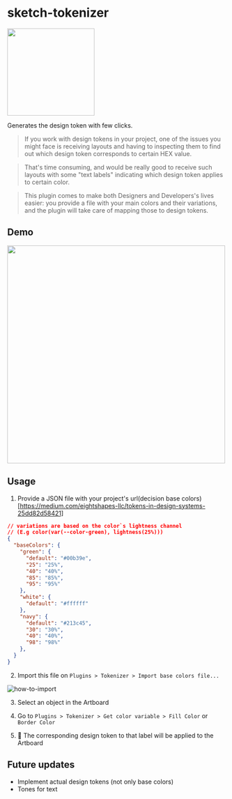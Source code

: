 # sketch-tokenizer

<img src="https://image.ibb.co/cyYXXT/Screen_Shot_2018_07_12_at_17_08_15.png" width="200" />

Generates the design token with few clicks.

> If you work with design tokens in your project, one of the issues you might face is receiving layouts and having to inspecting them to find out which design token corresponds to certain HEX value.

> That's time consuming, and would be really good to receive such layouts with some "text labels" indicating which design token applies to certain color.

> This plugin comes to make both Designers and Developers's lives easier: you provide a file with your main colors and their variations, and the plugin will take care of mapping those to design tokens.


## Demo

<img src="http://g.recordit.co/Pw1Ut79guk.gif" width="500" />

## Usage

1. Provide a JSON file with your project's url(decision base colors)[https://medium.com/eightshapes-llc/tokens-in-design-systems-25dd82d58421]

````json
// variations are based on the color`s lightness channel
// (E.g color(var(--color-green), lightness(25%)))
{
  "baseColors": {
    "green": {
      "default": "#00b39e",
      "25": "25%",
      "40": "40%",
      "85": "85%",
      "95": "95%"
    },
    "white": {
      "default": "#ffffff"
    },
    "navy": {
      "default": "#213c45",
      "30": "30%",
      "40": "40%",
      "98": "98%"
    },
  }
}
````

2. Import this file on `Plugins > Tokenizer > Import base colors file...`

![how-to-import](http://g.recordit.co/FK9uXWnFa7.gif)

3. Select an object in the Artboard

4. Go to `Plugins > Tokenizer > Get color variable > Fill Color` or `Border Color`

5. 🎉 The corresponding design token to that label will be applied to the Artboard

## Future updates

- Implement actual design tokens (not only base colors)
- Tones for text
